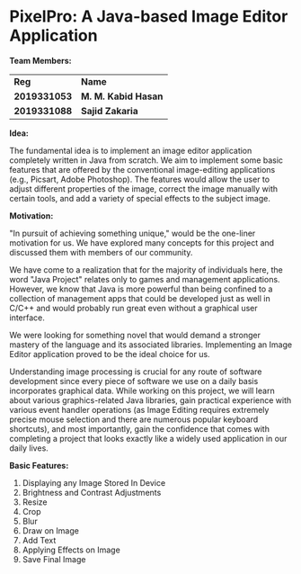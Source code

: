 <!-----

Yay, no errors, warnings, or alerts!

Conversion time: 0.525 seconds.


Using this Markdown file:

1. Paste this output into your source file.
2. See the notes and action items below regarding this conversion run.
3. Check the rendered output (headings, lists, code blocks, tables) for proper
   formatting and use a linkchecker before you publish this page.

Conversion notes:

* Docs to Markdown version 1.0β34
* Thu Mar 30 2023 03:41:00 GMT-0700 (PDT)
* Source doc: Java Project Idea
* Tables are currently converted to HTML tables.
----->



# **PixelPro: A Java-based Image Editor Application**

**Team Members:**


<table>
  <tr>
   <td><strong>Reg</strong>
   </td>
   <td><strong>Name</strong>
   </td>
  </tr>
  <tr>
   <td><strong>2019331053</strong>
   </td>
   <td><strong>M. M. Kabid Hasan</strong>
   </td>
  </tr>
  <tr>
   <td><strong>2019331088</strong>
   </td>
   <td><strong>Sajid Zakaria</strong>
   </td>
  </tr>
</table>


**Idea:**

The fundamental idea is to implement an image editor application completely written in Java from scratch. We aim to implement some basic features that are offered by the conventional image-editing applications (e.g., Picsart, Adobe Photoshop). The features would allow the user to adjust different properties of the image, correct the image manually with certain tools, and add a variety of special effects to the subject image.

**Motivation:**

"In pursuit of achieving something unique," would be the one-liner motivation for us. We have explored many concepts for this project and discussed them with members of our community.

We have come to a realization that for the majority of individuals here, the word "Java Project" relates only to games and management applications. However, we know that Java is more powerful than being confined to a collection of management apps that could be developed just as well in C/C++ and would probably run great even without a graphical user interface.

We were looking for something novel that would demand a stronger mastery of the language and its associated libraries. Implementing an Image Editor application proved to be the ideal choice for us.

Understanding image processing is crucial for any route of software development since every piece of software we use on a daily basis incorporates graphical data. While working on this project, we will learn about various graphics-related Java libraries, gain practical experience with various event handler operations (as Image Editing requires extremely precise mouse selection and there are numerous popular keyboard shortcuts), and most importantly, gain the confidence that comes with completing a project that looks exactly like a widely used application in our daily lives.

**Basic Features:**



1. Displaying any Image Stored In Device
2. Brightness and Contrast Adjustments 
3. Resize
4. Crop
5. Blur
6. Draw on Image
7. Add Text
8. Applying Effects on Image
9. Save Final Image
